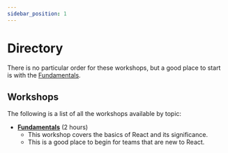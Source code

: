 ```yaml
---
sidebar_position: 1
---
```


# Directory

There is no particular order for these workshops, but a good place to start is
with the [Fundamentals].

## Workshops

The following is a list of all the workshops available by topic:

- **[Fundamentals]** (2 hours)
  - This workshop covers the basics of React and its significance.
  - This is a good place to begin for teams that are new to React.

[fundamentals]: fundamentals/intro.md
